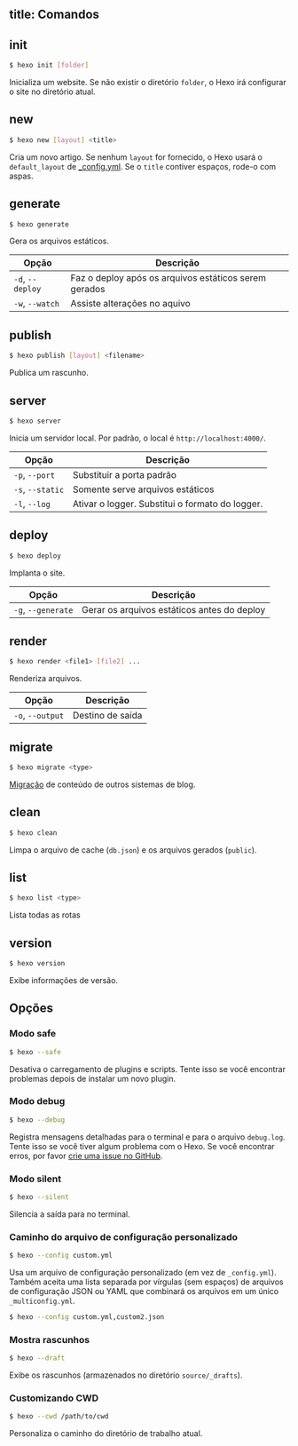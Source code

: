 title: Comandos
---
## init

``` bash
$ hexo init [folder]
```

Inicializa um website. Se não existir o diretório `folder`, o Hexo irá configurar o site no diretório atual.

## new

``` bash
$ hexo new [layout] <title>
```

Cria um novo artigo. Se nenhum `layout` for fornecido, o Hexo usará o `default_layout` de [_config.yml](configuration.html). Se o `title` contiver espaços, rode-o com aspas.

## generate

``` bash
$ hexo generate
```

Gera os arquivos estáticos.

Opção | Descrição
--- | ---
`-d`, `--deploy` | Faz o deploy após os arquivos estáticos serem gerados
`-w`, `--watch` | Assiste alterações no aquivo

## publish

``` bash
$ hexo publish [layout] <filename>
```

Publica um rascunho.

## server

``` bash
$ hexo server
```

Inicia um servidor local. Por padrão, o local é `http://localhost:4000/`.

Opção | Descrição
--- | ---
`-p`, `--port` | Substituir a porta padrão
`-s`, `--static` | Somente serve arquivos estáticos
`-l`, `--log` | Ativar o logger. Substitui o formato do logger.

## deploy

``` bash
$ hexo deploy
```

Implanta o site.

Opção | Descrição
--- | ---
`-g`, `--generate` | Gerar os arquivos estáticos antes do deploy

## render

``` bash
$ hexo render <file1> [file2] ...
```

Renderiza arquivos.

Opção | Descrição
--- | ---
`-o`, `--output` | Destino de saída

## migrate

``` bash
$ hexo migrate <type>
```

[Migração](migration.html) de conteúdo de outros sistemas de blog.

## clean

``` bash
$ hexo clean
```

Limpa o arquivo de cache (`db.json`) e os arquivos gerados (`public`).

## list

``` bash
$ hexo list <type>
```

Lista todas as rotas

## version

``` bash
$ hexo version
```

Exibe informações de versão.

## Opções

### Modo safe

``` bash
$ hexo --safe
```

Desativa o carregamento de plugins e scripts. Tente isso se você encontrar problemas depois de instalar um novo plugin.

### Modo debug

``` bash
$ hexo --debug
```

Registra mensagens detalhadas para o terminal e para o arquivo `debug.log`. Tente isso se você tiver algum problema com o Hexo. Se você encontrar erros, por favor [crie uma issue no GitHub](https://github.com/hexojs/hexo/issues/new).

### Modo silent

``` bash
$ hexo --silent
```

Silencia a saída para no terminal.

### Caminho do arquivo de configuração personalizado

``` bash
$ hexo --config custom.yml
```

Usa um arquivo de configuração personalizado (em vez de `_config.yml`). Também aceita uma lista separada por vírgulas (sem espaços) de arquivos de configuração JSON ou YAML que combinará os arquivos em um único `_multiconfig.yml`.

``` bash
$ hexo --config custom.yml,custom2.json
```

### Mostra rascunhos

``` bash
$ hexo --draft
```

Exibe os rascunhos (armazenados no diretório `source/_drafts`).

### Customizando CWD

``` bash
$ hexo --cwd /path/to/cwd
```

Personaliza o caminho do diretório de trabalho atual.
